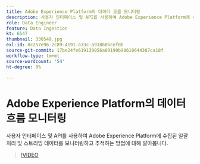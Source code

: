 ```yaml
---
title: Adobe Experience Platform의 데이터 흐름 모니터링
description: 사용자 인터페이스 및 API를 사용하여 Adobe Experience Platform에 수집된 일괄 처리 및 스트리밍 데이터를 모니터링하고 추적하는 방법에 대해 알아봅니다
role: Data Engineer
feature: Data Ingestion
kt: 6547
thumbnail: 330549.jpg
exl-id: 8c257e96-2c89-4191-a33c-a91860bcef0b
source-git-commit: 17be24fe619139056a69190b98610644387ca18f
workflow-type: tm+mt
source-wordcount: '54'
ht-degree: 0%

---
```


# Adobe Experience Platform의 데이터 흐름 모니터링

사용자 인터페이스 및 API를 사용하여 Adobe Experience Platform에 수집된 일괄 처리 및 스트리밍 데이터를 모니터링하고 추적하는 방법에 대해 알아봅니다.

>[!VIDEO](https://video.tv.adobe.com/v/3409475?quality=12&learn=on)
